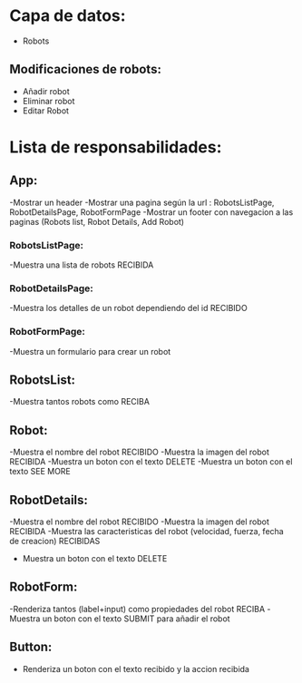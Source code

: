 # Capa de datos:

- Robots

## Modificaciones de robots:

- Añadir robot
- Eliminar robot
- Editar Robot

# Lista de responsabilidades:

## App:

-Mostrar un header
-Mostrar una pagina según la url : RobotsListPage, RobotDetailsPage, RobotFormPage
-Mostrar un footer con navegacion a las paginas (Robots list, Robot Details, Add Robot)

### RobotsListPage:

-Muestra una lista de robots RECIBIDA

### RobotDetailsPage:

-Muestra los detalles de un robot dependiendo del id RECIBIDO

### RobotFormPage:

-Muestra un formulario para crear un robot

## RobotsList:

-Muestra tantos robots como RECIBA

## Robot:

-Muestra el nombre del robot RECIBIDO
-Muestra la imagen del robot RECIBIDA
-Muestra un boton con el texto DELETE
-Muestra un boton con el texto SEE MORE

## RobotDetails:

-Muestra el nombre del robot RECIBIDO
-Muestra la imagen del robot RECIBIDA
-Muestra las caracteristicas del robot (velocidad, fuerza, fecha de creacion) RECIBIDAS

- Muestra un boton con el texto DELETE

## RobotForm:

-Renderiza tantos (label+input) como propiedades del robot RECIBA
-Muestra un boton con el texto SUBMIT para añadir el robot

## Button:

- Renderiza un boton con el texto recibido y la accion recibida
